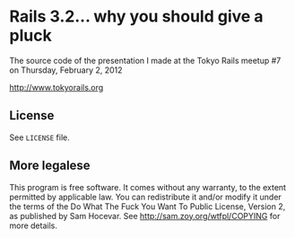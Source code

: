 Rails 3.2... why you should give a pluck
=======

The source code of the presentation I made at the Tokyo Rails meetup #7 on Thursday, February 2, 2012

<http://www.tokyorails.org>


License
-------

See `LICENSE` file.


More legalese
-------

This program is free software. It comes without any warranty, to
the extent permitted by applicable law. You can redistribute it
and/or modify it under the terms of the Do What The Fuck You Want
To Public License, Version 2, as published by Sam Hocevar. See
http://sam.zoy.org/wtfpl/COPYING for more details.
